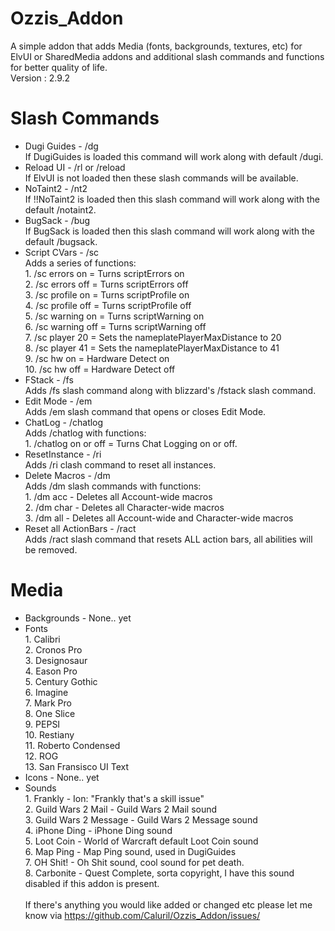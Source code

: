 # Ozzis_Addon<br/>
A simple addon that adds Media (fonts, backgrounds, textures, etc) for ElvUI or SharedMedia addons and additional slash commands and functions for better quality of life.<br/>
Version : 2.9.2<br/>
# Slash Commands<br/>
* Dugi Guides - /dg<br/>If DugiGuides is loaded this command will work along with default /dugi.<br/>
* Reload UI - /rl or /reload<br/>If ElvUI is not loaded then these slash commands will be available.<br/>
* NoTaint2 - /nt2<br/>If !!NoTaint2 is loaded then this slash command will work along with the default /notaint2.<br/>
* BugSack - /bug<br/>If BugSack is loaded then this slash command will work along with the default /bugsack.<br/>
* Script CVars - /sc<br/>Adds a series of functions:<br/>
        1. /sc errors on = Turns scriptErrors on<br/>
        2. /sc errors off = Turns scriptErrors off<br/>
        3. /sc profile on = Turns scriptProfile on<br/>
        4. /sc profile off = Turns scriptProfile off<br/>
        5. /sc warning on = Turns scriptWarning on<br/>
        6. /sc warning off = Turns scriptWarning off<br/>
        7. /sc player 20  = Sets the nameplatePlayerMaxDistance to 20<br/>
        8. /sc player 41 = Sets the nameplatePlayerMaxDistance to 41<br/>
        9. /sc hw on = Hardware Detect on<br/>
        10. /sc hw off = Hardware Detect off<br/>
* FStack - /fs<br/>Adds /fs slash command along with blizzard's /fstack slash command.<br/>
* Edit Mode - /em<br/>Adds /em slash command that opens or closes Edit Mode.<br/>
* ChatLog - /chatlog<br/>Adds /chatlog with functions:<br/>
        1. /chatlog on or off = Turns Chat Logging on or off.<br/>
* ResetInstance - /ri<br/>Adds /ri clash command to reset all instances.<br/>
* Delete Macros - /dm<br/>Adds /dm slash commands with functions:<br/>
        1. /dm acc - Deletes all Account-wide macros<br/>
        2. /dm char - Deletes all Character-wide macros<br/>
        3. /dm all - Deletes all Account-wide and Character-wide macros<br/>
* Reset all ActionBars - /ract<br/>Adds /ract slash command that resets ALL action bars, all abilities will be removed.<br/>
# Media<br/>
* Backgrounds - None.. yet<br/>
* Fonts<br/>
        1. Calibri<br/>
        2. Cronos Pro<br/>
        3. Designosaur<br/>
        4. Eason Pro<br/>
        5. Century Gothic<br/>
        6. Imagine<br/>
        7. Mark Pro<br/>
        8. One Slice<br/>
        9. PEPSI<br/>
        10. Restiany<br/>
        11. Roberto Condensed<br/>
        12. ROG<br/>
        13. San Fransisco UI Text<br/>
* Icons - None.. yet<br/>
* Sounds<br/>
        1. Frankly - Ion: "Frankly that's a skill issue"<br/>
        2. Guild Wars 2 Mail - Guild Wars 2 Mail sound<br/>
        3. Guild Wars 2 Message - Guild Wars 2 Message sound<br/>
        4. iPhone Ding - iPhone Ding sound<br/>
        5. Loot Coin - World of Warcraft default Loot Coin sound<br/>
        6. Map Ping - Map Ping sound, used in DugiGuides<br/>
        7. OH Shit! - Oh Shit sound, cool sound for pet death.<br/>
        8. Carbonite - Quest Complete, sorta copyright, I have this sound disabled if this addon is present.<br/>
<br/>If there's anything you would like added or changed etc please let me know via https://github.com/Caluril/Ozzis_Addon/issues/